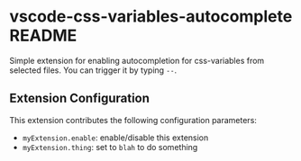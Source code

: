 # vscode-css-variables-autocomplete README

Simple extension for enabling autocompletion for css-variables from selected files. You can trigger it by typing `--`.




## Extension Configuration


This extension contributes the following configuration parameters:

* `myExtension.enable`: enable/disable this extension
* `myExtension.thing`: set to `blah` to do something
